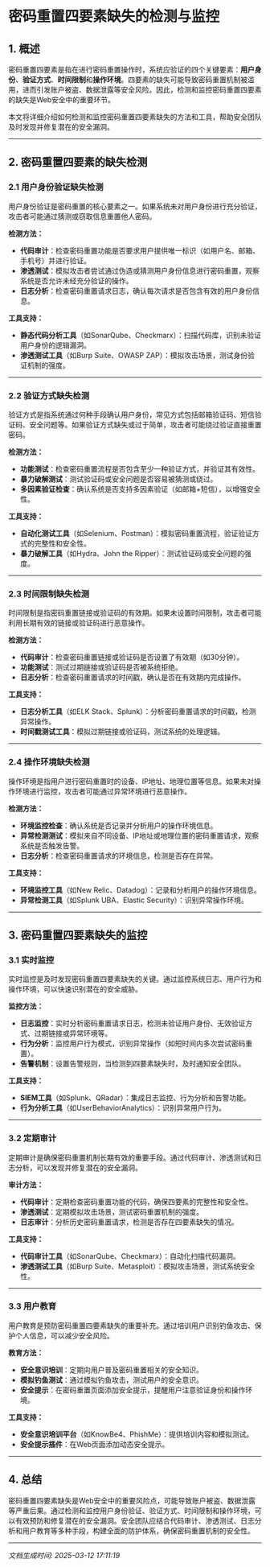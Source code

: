 # 密码重置四要素缺失的检测与监控

## 1. 概述

密码重置四要素是指在进行密码重置操作时，系统应验证的四个关键要素：**用户身份**、**验证方式**、**时间限制**和**操作环境**。四要素的缺失可能导致密码重置机制被滥用，进而引发账户被盗、数据泄露等安全风险。因此，检测和监控密码重置四要素的缺失是Web安全中的重要环节。

本文将详细介绍如何检测和监控密码重置四要素缺失的方法和工具，帮助安全团队及时发现并修复潜在的安全漏洞。

---

## 2. 密码重置四要素的缺失检测

### 2.1 用户身份验证缺失检测
用户身份验证是密码重置的核心要素之一。如果系统未对用户身份进行充分验证，攻击者可能通过猜测或窃取信息重置他人密码。

**检测方法：**
- **代码审计**：检查密码重置功能是否要求用户提供唯一标识（如用户名、邮箱、手机号）并进行验证。
- **渗透测试**：模拟攻击者尝试通过伪造或猜测用户身份信息进行密码重置，观察系统是否允许未经充分验证的操作。
- **日志分析**：检查密码重置请求日志，确认每次请求是否包含有效的用户身份信息。

**工具支持：**
- **静态代码分析工具**（如SonarQube、Checkmarx）：扫描代码库，识别未验证用户身份的逻辑漏洞。
- **渗透测试工具**（如Burp Suite、OWASP ZAP）：模拟攻击场景，测试身份验证机制的强度。

---

### 2.2 验证方式缺失检测
验证方式是指系统通过何种手段确认用户身份，常见方式包括邮箱验证码、短信验证码、安全问题等。如果验证方式缺失或过于简单，攻击者可能绕过验证直接重置密码。

**检测方法：**
- **功能测试**：检查密码重置流程是否包含至少一种验证方式，并验证其有效性。
- **暴力破解测试**：测试验证码或安全问题是否容易被猜测或绕过。
- **多因素验证检查**：确认系统是否支持多因素验证（如邮箱+短信），以增强安全性。

**工具支持：**
- **自动化测试工具**（如Selenium、Postman）：模拟密码重置流程，验证验证方式的完整性和安全性。
- **暴力破解工具**（如Hydra、John the Ripper）：测试验证码或安全问题的强度。

---

### 2.3 时间限制缺失检测
时间限制是指密码重置链接或验证码的有效期。如果未设置时间限制，攻击者可能利用长期有效的链接或验证码进行恶意操作。

**检测方法：**
- **代码审计**：检查密码重置链接或验证码是否设置了有效期（如30分钟）。
- **功能测试**：测试过期链接或验证码是否被系统拒绝。
- **日志分析**：检查密码重置请求的时间戳，确认是否在有效期内完成操作。

**工具支持：**
- **日志分析工具**（如ELK Stack、Splunk）：分析密码重置请求的时间戳，检测异常操作。
- **时间戳测试工具**：模拟过期链接或验证码，测试系统的处理逻辑。

---

### 2.4 操作环境缺失检测
操作环境是指用户进行密码重置时的设备、IP地址、地理位置等信息。如果未对操作环境进行监控，攻击者可能通过异常环境进行恶意操作。

**检测方法：**
- **环境监控检查**：确认系统是否记录并分析用户的操作环境信息。
- **异常检测测试**：模拟来自不同设备、IP地址或地理位置的密码重置请求，观察系统是否触发告警。
- **日志分析**：检查密码重置请求的环境信息，检测是否存在异常。

**工具支持：**
- **环境监控工具**（如New Relic、Datadog）：记录和分析用户的操作环境信息。
- **异常检测工具**（如Splunk UBA、Elastic Security）：识别异常操作环境。

---

## 3. 密码重置四要素缺失的监控

### 3.1 实时监控
实时监控是及时发现密码重置四要素缺失的关键。通过监控系统日志、用户行为和操作环境，可以快速识别潜在的安全威胁。

**监控方法：**
- **日志监控**：实时分析密码重置请求日志，检测未验证用户身份、无效验证方式、过期链接或异常环境等。
- **行为分析**：监控用户行为模式，识别异常操作（如短时间内多次尝试密码重置）。
- **告警机制**：设置告警规则，当检测到四要素缺失时，及时通知安全团队。

**工具支持：**
- **SIEM工具**（如Splunk、QRadar）：集成日志监控、行为分析和告警功能。
- **行为分析工具**（如UserBehaviorAnalytics）：识别异常用户行为。

---

### 3.2 定期审计
定期审计是确保密码重置机制长期有效的重要手段。通过代码审计、渗透测试和日志分析，可以发现并修复潜在的安全漏洞。

**审计方法：**
- **代码审计**：定期检查密码重置功能的代码，确保四要素的完整性和安全性。
- **渗透测试**：定期模拟攻击场景，测试密码重置机制的强度。
- **日志审计**：分析历史密码重置请求，检测是否存在四要素缺失的情况。

**工具支持：**
- **代码审计工具**（如SonarQube、Checkmarx）：自动化扫描代码漏洞。
- **渗透测试工具**（如Burp Suite、Metasploit）：模拟攻击场景，测试系统安全性。

---

### 3.3 用户教育
用户教育是预防密码重置四要素缺失的重要补充。通过培训用户识别钓鱼攻击、保护个人信息，可以减少安全风险。

**教育方法：**
- **安全意识培训**：定期向用户普及密码重置相关的安全知识。
- **模拟钓鱼测试**：通过模拟钓鱼攻击，测试用户的安全意识。
- **安全提示**：在密码重置页面添加安全提示，提醒用户注意验证身份和操作环境。

**工具支持：**
- **安全意识培训平台**（如KnowBe4、PhishMe）：提供培训内容和模拟测试。
- **安全提示插件**：在Web页面添加动态安全提示。

---

## 4. 总结

密码重置四要素缺失是Web安全中的重要风险点，可能导致账户被盗、数据泄露等严重后果。通过检测和监控用户身份验证、验证方式、时间限制和操作环境，可以有效预防和修复潜在的安全漏洞。安全团队应结合代码审计、渗透测试、日志分析和用户教育等多种手段，构建全面的防护体系，确保密码重置机制的安全性。

---

*文档生成时间: 2025-03-12 17:11:19*
